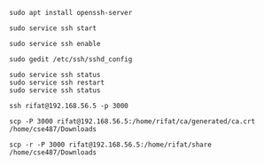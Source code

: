 ```
sudo apt install openssh-server
```
```
sudo service ssh start
```
```
sudo service ssh enable
```
```
sudo gedit /etc/ssh/sshd_config
```
```
sudo service ssh status
sudo service ssh restart
sudo service ssh status
```
```
ssh rifat@192.168.56.5 -p 3000
```
```
scp -P 3000 rifat@192.168.56.5:/home/rifat/ca/generated/ca.crt /home/cse487/Downloads
```
```
scp -r -P 3000 rifat@192.168.56.5:/home/rifat/share /home/cse487/Downloads
```



